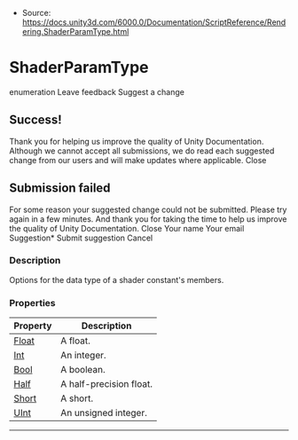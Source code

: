 * Source: https://docs.unity3d.com/6000.0/Documentation/ScriptReference/Rendering.ShaderParamType.html

# ShaderParamType
enumeration
Leave feedback
Suggest a change
## Success!
Thank you for helping us improve the quality of Unity Documentation. Although we cannot accept all submissions, we do read each suggested change from our users and will make updates where applicable.
Close
## Submission failed
For some reason your suggested change could not be submitted. Please <a>try again</a> in a few minutes. And thank you for taking the time to help us improve the quality of Unity Documentation.
Close
Your name Your email Suggestion* Submit suggestion
Cancel
### Description
Options for the data type of a shader constant's members.
### Properties
Property | Description  
---|---  
[Float](https://docs.unity3d.com/6000.0/Documentation/ScriptReference/Rendering.ShaderParamType.Float.html) | A float.  
[Int](https://docs.unity3d.com/6000.0/Documentation/ScriptReference/Rendering.ShaderParamType.Int.html) | An integer.  
[Bool](https://docs.unity3d.com/6000.0/Documentation/ScriptReference/Rendering.ShaderParamType.Bool.html) | A boolean.  
[Half](https://docs.unity3d.com/6000.0/Documentation/ScriptReference/Rendering.ShaderParamType.Half.html) | A half-precision float.  
[Short](https://docs.unity3d.com/6000.0/Documentation/ScriptReference/Rendering.ShaderParamType.Short.html) | A short.  
[UInt](https://docs.unity3d.com/6000.0/Documentation/ScriptReference/Rendering.ShaderParamType.UInt.html) | An unsigned integer.  
* * *
